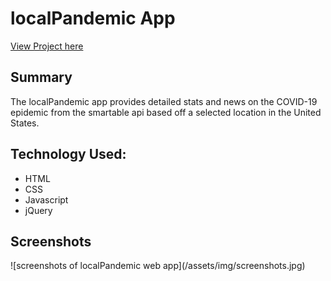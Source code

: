<h1>localPandemic App</h1>
<a href="https://rachylquan.github.io/localPandemic-app/">View Project here</a>

<h2>Summary</h2>
<p>The localPandemic app provides detailed stats and news on the COVID-19 epidemic from the smartable api based off a selected location in the United States.</p>

<h2>Technology Used:</h2>
<ul>
  <li>HTML</li>
  <li>CSS</li>
  <li>Javascript</li>
  <li>jQuery</li>
</ul>

<h2>Screenshots</h2>
![screenshots of localPandemic web app](/assets/img/screenshots.jpg)
